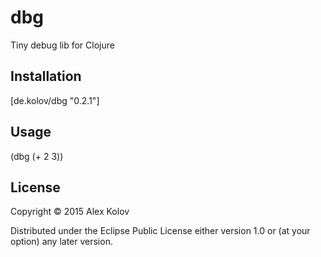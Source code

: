 # dbg

Tiny debug lib for Clojure

## Installation

[de.kolov/dbg "0.2.1"]

## Usage

(dbg (+ 2 3))

## License

Copyright © 2015 Alex Kolov

Distributed under the Eclipse Public License either version 1.0 or (at
your option) any later version.
